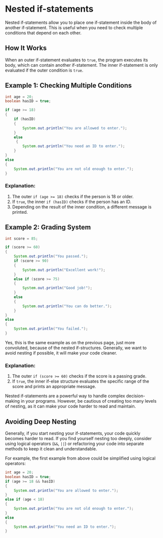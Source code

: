# Nested if-statements

Nested if-statements allow you to place one if-statement inside the body of another if-statement. This is useful when you need to check multiple conditions that depend on each other.

## How It Works
When an outer if-statement evaluates to `true`, the program executes its body, which can contain another if-statement. The inner if-statement is only evaluated if the outer condition is `true`.

## Example 1: Checking Multiple Conditions
```java
int age = 20;
boolean hasID = true;

if (age >= 18) 
{
    if (hasID) 
    {
        System.out.println("You are allowed to enter.");
    } 
    else
     {
        System.out.println("You need an ID to enter.");
    }
} 
else 
{
    System.out.println("You are not old enough to enter.");
}
```

### Explanation:
1. The outer `if (age >= 18)` checks if the person is 18 or older.
2. If `true`, the inner `if (hasID)` checks if the person has an ID.
3. Depending on the result of the inner condition, a different message is printed.

## Example 2: Grading System
```java
int score = 85;

if (score >= 60) 
{
    System.out.println("You passed.");
    if (score >= 90) 
    {
        System.out.println("Excellent work!");
    } 
    else if (score >= 75) 
    {
        System.out.println("Good job!");
    } 
    else 
    {
        System.out.println("You can do better.");
    }
} 
else 
{
    System.out.println("You failed.");
}
```

Yes, this is the same example as on the previous page, just more convoluted, because of the nested if-structures. Generally, we want to avoid nesting if possible, it will make your code cleaner.

### Explanation:
1. The outer `if (score >= 60)` checks if the score is a passing grade.
2. If `true`, the inner if-else structure evaluates the specific range of the score and prints an appropriate message.

Nested if-statements are a powerful way to handle complex decision-making in your programs. However, be cautious of creating too many levels of nesting, as it can make your code harder to read and maintain.

## Avoiding Deep Nesting
Generally, if you start nesting your if-statements, your code quickly becomes harder to read. If you find yourself nesting too deeply, consider using logical operators (`&&`, `||`) or refactoring your code into separate methods to keep it clean and understandable.

For example, the first example from above could be simplified using logical operators:

```java
int age = 20;
boolean hasID = true;
if (age >= 18 && hasID) 
{
    System.out.println("You are allowed to enter.");
} 
else if (age < 18) 
{
    System.out.println("You are not old enough to enter.");
} 
else 
{
    System.out.println("You need an ID to enter.");
}
```
